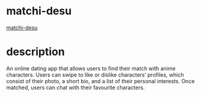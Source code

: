 # matchi-desu
[matchi-desu](https://ngsuwen.github.io/matchi-desu) 
# description
An online dating app that allows users to find their match with anime characters. Users can swipe to like or dislike characters’ profiles, which consist of their photo, a short bio, and a list of their personal interests. Once matched, users can chat with their favourite characters. 
